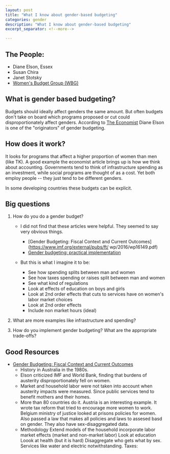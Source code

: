 ```yaml
---
layout: post
title: "What I know about gender-based budgeting"
categories: gender
description: "What I know about gender-based budgeting"
excerpt_separator: <!--more-->

---
```


## The People:
* Diane Elson, Essex
* Susan Chira
* Janet Stotsky
* [Women's Budget Group (WBG)](http://wbg.org.uk/)


## What is gender based budgeting? 
Budgets should ideally affect genders the same amount. But often budgets don't take on board which programs proposed or cut could disproportionately affect genders. According to [The Economist](http://www.economist.com/news/finance-and-economics/21717404-designing-fiscal-policies-support-gender-equality-good-growth-why) Diane Elson is one of the "originators" of gender budgeting. 

## How does it work?
It looks for programs that affect a higher proportion of women than men (like TK). A good example the economist article brings up is how we think about accounting. Governments tend to think of infrastructure spending as an investment, while social programs are thought of as a cost. Yet both employ people -- they just tend to be different genders.

In some developing countries these budgets can be explicit. 

## Big questions

1. How do you do a gender budget? 
	* I did not find that these articles were helpful. They seemed to say very obvious things.
		* [Gender Budgeting: Fiscal Context and Current Outcomes](https://www.imf.org/external/pubs/ft/	wp/2016/wp16149.pdf)  
		* [Gender budgeting: practical implementation](http://www2.unwomen.org/-/media/files/un%20women/grb/resources/gender%20budgeting%20practical%20implementation%20handbook.pdf?vs=1030)

	* But this is what I imagine it to be:
		* See how spending splits between man and women
		* See how taxes spending or raises split between man and women
		* See what kind of regulations
		* Look at effects of education on boys and girls 
		* Look at 2nd order effects that cuts to services have on women's labor market choices
		* Look at 2nd order effects
		* Include non market hours (ideal)

2. What are more examples like infrastructure and spending?

3. How do you implement gender budgeting? What are the appropriate trade-offs?



## Good Resources

* [Gender Budgeting: Fiscal Context and Current Outcomes](https://www.imf.org/external/pubs/ft/wp/2016/wp16149.pdf)
	* History in Australia in the 1980s. 
	* Elson criticized IMF and World Bank, finding that burdens of austerity disproportionately fell on women.
	* Market and household labor were not taken into account when austerity impacts were measured. Since public services tend to benefit mothers and their homes. 
	* More than 80 countries do it.
		Austria is an interesting example. It wrote tax reform that tried to encourage more women to work.
		Belgium ministry of justice looked at prisons policies for women. Also passed a law that makes all policies and laws to assesed basd on gender. They also have sex-disaggregated data.
	* Methodology
		Extend models of the household incorporate labor market effects (market and non-market labor)
		Look at education
		Loook at health (but it is hard)
		Disaggregate who gets what by sex. Services like water and electric notwithstanding. 
		Taxes: 





